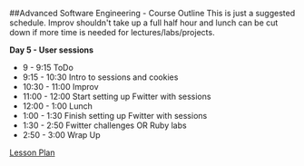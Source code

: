 

##Advanced Software Engineering - Course Outline
This is just a suggested schedule. Improv shouldn't take up a full half hour and lunch can be cut down if more time is needed for lectures/labs/projects.

**Day 5 - User sessions**
+ 9 - 9:15 ToDo
+ 9:15 - 10:30 Intro to sessions and cookies
+ 10:30 - 11:00 Improv
+ 11:00 - 12:00 Start setting up Fwitter with sessions
+ 12:00 - 1:00 Lunch
+ 1:00 - 1:30 Finish setting up Fwitter with sessions
+ 1:30 - 2:50 Fwitter challenges OR Ruby labs
+ 2:50 - 3:00 Wrap Up

[Lesson Plan](https://docs.google.com/a/flatironschool.com/document/d/1THT11XhIoC3sRK7BNjFqYVrxq1Ny44r3ZCHAgz3ZRZI/edit)
